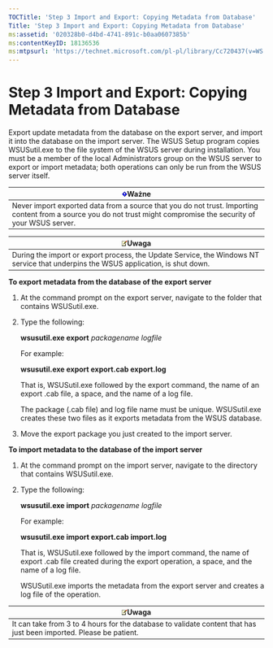 ```yaml
---
TOCTitle: 'Step 3 Import and Export: Copying Metadata from Database'
Title: 'Step 3 Import and Export: Copying Metadata from Database'
ms:assetid: '020328b0-d4bd-4741-891c-b0aa0607385b'
ms:contentKeyID: 18136536
ms:mtpsurl: 'https://technet.microsoft.com/pl-pl/library/Cc720437(v=WS.10)'
---
```


Step 3 Import and Export: Copying Metadata from Database
========================================================

Export update metadata from the database on the export server, and import it into the database on the import server. The WSUS Setup program copies WSUSutil.exe to the file system of the WSUS server during installation. You must be a member of the local Administrators group on the WSUS server to export or import metadata; both operations can only be run from the WSUS server itself.

| ![](images/Cc720437.Important(WS.10).gif)Ważne                                                                                         |
|---------------------------------------------------------------------------------------------------------------------------------------------------------------------|
| Never import exported data from a source that you do not trust. Importing content from a source you do not trust might compromise the security of your WSUS server. |

| ![](images/Cc720437.note(WS.10).gif)Uwaga                                                             |
|------------------------------------------------------------------------------------------------------------------------------------|
| During the import or export process, the Update Service, the Windows NT service that underpins the WSUS application, is shut down. |

**To export metadata from the database of the export server**
1.  At the command prompt on the export server, navigate to the folder that contains WSUSutil.exe.

2.  Type the following:

    **wsusutil.exe export** *packagename logfile*

    For example:

    **wsusutil.exe export export.cab export.log**

    That is, WSUSutil.exe followed by the export command, the name of an export .cab file, a space, and the name of a log file.

    The package (.cab file) and log file name must be unique. WSUSutil.exe creates these two files as it exports metadata from the WSUS database.

3.  Move the export package you just created to the import server.

**To import metadata to the database of the import server**
1.  At the command prompt on the import server, navigate to the directory that contains WSUSutil.exe.

2.  Type the following:

    **wsusutil.exe import** *packagename logfile*

    For example:

    **wsusutil.exe import export.cab import.log**

    That is, WSUSutil.exe followed by the import command, the name of export .cab file created during the export operation, a space, and the name of a log file.

    WSUSutil.exe imports the metadata from the export server and creates a log file of the operation.

| ![](images/Cc720437.note(WS.10).gif)Uwaga                                             |
|--------------------------------------------------------------------------------------------------------------------|
| It can take from 3 to 4 hours for the database to validate content that has just been imported. Please be patient. |
